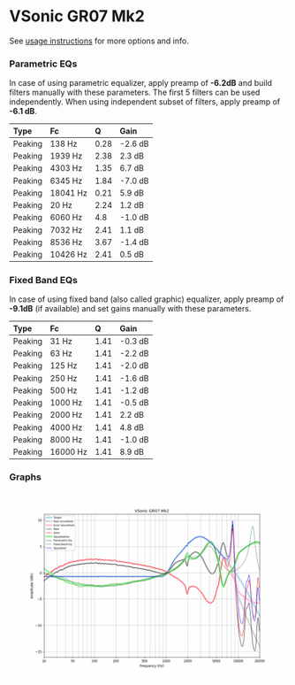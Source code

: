 # VSonic GR07 Mk2
See [usage instructions](https://github.com/jaakkopasanen/AutoEq#usage) for more options and info.

### Parametric EQs
In case of using parametric equalizer, apply preamp of **-6.2dB** and build filters manually
with these parameters. The first 5 filters can be used independently.
When using independent subset of filters, apply preamp of **-6.1 dB**.

| Type    | Fc       |    Q | Gain    |
|:--------|:---------|:-----|:--------|
| Peaking | 138 Hz   | 0.28 | -2.6 dB |
| Peaking | 1939 Hz  | 2.38 | 2.3 dB  |
| Peaking | 4303 Hz  | 1.35 | 6.7 dB  |
| Peaking | 6345 Hz  | 1.84 | -7.0 dB |
| Peaking | 18041 Hz | 0.21 | 5.9 dB  |
| Peaking | 20 Hz    | 2.24 | 1.2 dB  |
| Peaking | 6060 Hz  | 4.8  | -1.0 dB |
| Peaking | 7032 Hz  | 2.41 | 1.1 dB  |
| Peaking | 8536 Hz  | 3.67 | -1.4 dB |
| Peaking | 10426 Hz | 2.41 | 0.5 dB  |

### Fixed Band EQs
In case of using fixed band (also called graphic) equalizer, apply preamp of **-9.1dB**
(if available) and set gains manually with these parameters.

| Type    | Fc       |    Q | Gain    |
|:--------|:---------|:-----|:--------|
| Peaking | 31 Hz    | 1.41 | -0.3 dB |
| Peaking | 63 Hz    | 1.41 | -2.2 dB |
| Peaking | 125 Hz   | 1.41 | -2.0 dB |
| Peaking | 250 Hz   | 1.41 | -1.6 dB |
| Peaking | 500 Hz   | 1.41 | -1.2 dB |
| Peaking | 1000 Hz  | 1.41 | -0.5 dB |
| Peaking | 2000 Hz  | 1.41 | 2.2 dB  |
| Peaking | 4000 Hz  | 1.41 | 4.8 dB  |
| Peaking | 8000 Hz  | 1.41 | -1.0 dB |
| Peaking | 16000 Hz | 1.41 | 8.9 dB  |

### Graphs
![](./VSonic%20GR07%20Mk2.png)